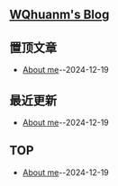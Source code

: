 ## [WQhuanm's Blog](https://wqhuanm.github.io)
## 置顶文章
- [About me](https://github.com/WQhuanm/WQhuanm.github.io/issues/1)--2024-12-19
## 最近更新
- [About me](https://github.com/WQhuanm/WQhuanm.github.io/issues/1)--2024-12-19
## TOP
- [About me](https://github.com/WQhuanm/WQhuanm.github.io/issues/1)--2024-12-19
